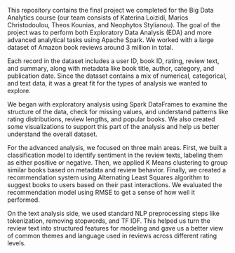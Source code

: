 This repository contains the final project we completed for the Big Data Analytics course (our team consists of Katerina Loizidi, Marios Christodoulou, Theos Kounias, and Neophytos Stylianou). The goal of the project was to perform both Exploratory Data Analysis (EDA) and more advanced analytical tasks using Apache Spark. We worked with a large dataset of Amazon book reviews around 3 million in total.

Each record in the dataset includes a user ID, book ID, rating, review text, and summary, along with metadata like book title, author, category, and publication date. Since the dataset contains a mix of numerical, categorical, and text data, it was a great fit for the types of analysis we wanted to explore.

We began with exploratory analysis using Spark DataFrames to examine the structure of the data, check for missing values, and understand patterns like rating distributions, review lengths, and popular books. We also created some visualizations to support this part of the analysis and help us better understand the overall dataset.

For the advanced analysis, we focused on three main areas. First, we built a classification model to identify sentiment in the review texts, labeling them as either positive or negative. Then, we applied K Means clustering to group similar books based on metadata and review behavior. Finally, we created a recommendation system using Alternating Least Squares algorithm to suggest books to users based on their past interactions. We evaluated the recommendation model using RMSE to get a sense of how well it performed.

On the text analysis side, we used standard NLP preprocessing steps like tokenization, removing stopwords, and TF IDF. This helped us turn the review text into structured features for modeling and gave us a better view of common themes and language used in reviews across different rating levels.
